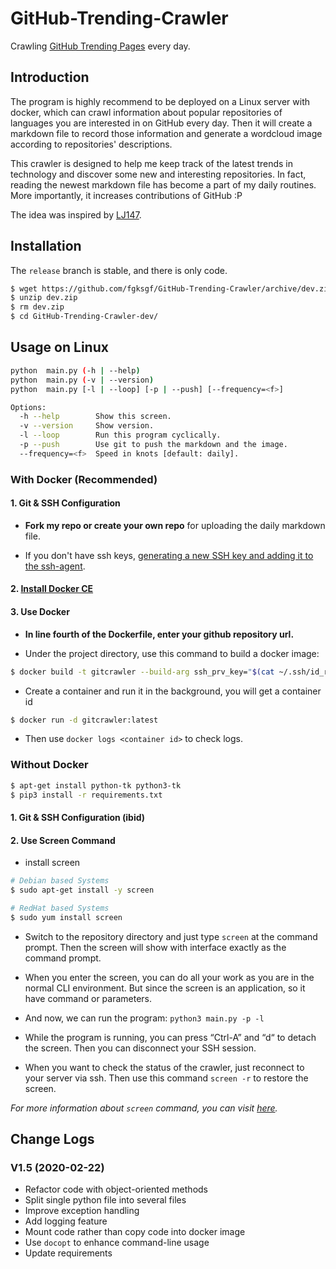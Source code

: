 # GitHub-Trending-Crawler

Crawling [GitHub Trending Pages](https://github.com/trending/) every day.

## Introduction

The program is highly recommend to be deployed on a Linux server with docker, which can crawl information about popular repositories of languages you are interested in on GitHub every day. Then it will create a markdown file to record those information and generate a wordcloud image according to repositories' descriptions.

This crawler is designed to help me keep track of the latest trends in technology and discover some new and interesting repositories. In fact, reading the newest markdown file has become a part of my daily routines. More importantly, it increases contributions of GitHub :P

The idea was inspired by [LJ147](https://github.com/LJ147/GithubTrending).

## Installation

The `release` branch is stable, and there is only code. 

``` bash
$ wget https://github.com/fgksgf/GitHub-Trending-Crawler/archive/dev.zip
$ unzip dev.zip
$ rm dev.zip
$ cd GitHub-Trending-Crawler-dev/
```

## Usage on Linux

```bash
python  main.py (-h | --help)
python  main.py (-v | --version)
python  main.py [-l | --loop] [-p | --push] [--frequency=<f>]

Options:
  -h --help        Show this screen.
  -v --version     Show version.
  -l --loop        Run this program cyclically.
  -p --push        Use git to push the markdown and the image.
  --frequency=<f>  Speed in knots [default: daily].
```

### With Docker (Recommended)

#### 1. Git & SSH Configuration

+ **Fork my repo or create your own repo** for uploading the daily markdown file.

+ If you don't have ssh keys, [generating a new SSH key and adding it to the ssh-agent](https://help.github.com/articles/generating-a-new-ssh-key-and-adding-it-to-the-ssh-agent/). 

#### 2. [Install Docker CE](https://docs.docker.com/install/linux/docker-ce/ubuntu/)

#### 3. Use Docker

+ **In line fourth of the Dockerfile, enter your github repository url.**

+ Under the project directory, use this command to build a docker image:

``` bash
$ docker build -t gitcrawler --build-arg ssh_prv_key="$(cat ~/.ssh/id_rsa)" --build-arg ssh_pub_key="$(cat ~/.ssh/id_rsa.pub)" .
```

+ Create a container and run it in the background, you will get a container id

``` bash
$ docker run -d gitcrawler:latest
```

+ Then use  `docker logs <container id>` to check logs.


### Without Docker

``` bash
$ apt-get install python-tk python3-tk
$ pip3 install -r requirements.txt
```

#### 1. Git & SSH Configuration (**ibid**)

#### 2. Use Screen Command

+ install screen

``` bash
# Debian based Systems
$ sudo apt-get install -y screen

# RedHat based Systems
$ sudo yum install screen
```

+ Switch to the repository directory and just type `screen` at the command prompt. Then the screen will show with interface exactly as the command prompt.

+ When you enter the screen, you can do all your work as you are in the normal CLI environment. But since the screen is an application, so it have command or parameters.

+ And now, we can run the program: `python3 main.py -p -l`

+ While the program is running, you can press “Ctrl-A” and “d“ to detach the screen. Then you can disconnect your SSH session.

+ When you want to check the status of the crawler, just reconnect to your server via ssh. Then use this command  `screen -r` to restore the screen.

_For more information about `screen` command, you can visit [here](https://www.tecmint.com/screen-command-examples-to-manage-linux-terminals/)._


## Change Logs

### V1.5 (2020-02-22)

+ Refactor code with object-oriented methods
+ Split single python file into several files
+ Improve exception handling
+ Add logging feature
+ Mount code rather than copy code into docker image
+ Use `docopt` to enhance command-line usage
+ Update requirements
